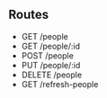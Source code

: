 ## Routes

* GET /people
* GET /people/:id
* POST /people
* PUT /people/:id
* DELETE /people
* GET /refresh-people
